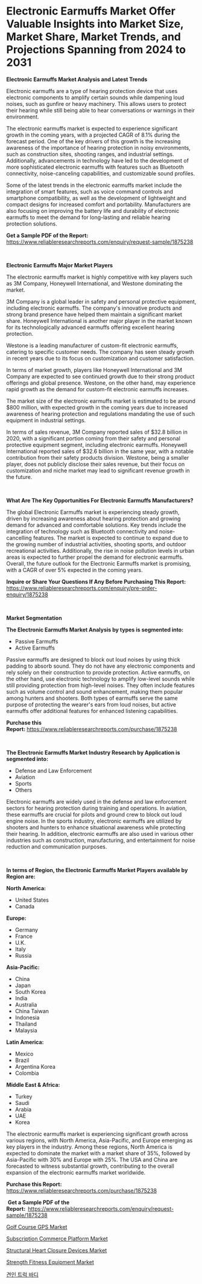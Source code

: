 <p><h1>Electronic Earmuffs Market Offer Valuable Insights into Market Size, Market Share, Market Trends, and Projections Spanning from 2024 to 2031</h1></p><p><strong>Electronic Earmuffs Market Analysis and Latest Trends</strong></p>
<p><p>Electronic earmuffs are a type of hearing protection device that uses electronic components to amplify certain sounds while dampening loud noises, such as gunfire or heavy machinery. This allows users to protect their hearing while still being able to hear conversations or warnings in their environment.</p><p>The electronic earmuffs market is expected to experience significant growth in the coming years, with a projected CAGR of 8.1% during the forecast period. One of the key drivers of this growth is the increasing awareness of the importance of hearing protection in noisy environments, such as construction sites, shooting ranges, and industrial settings. Additionally, advancements in technology have led to the development of more sophisticated electronic earmuffs with features such as Bluetooth connectivity, noise-canceling capabilities, and customizable sound profiles.</p><p>Some of the latest trends in the electronic earmuffs market include the integration of smart features, such as voice command controls and smartphone compatibility, as well as the development of lightweight and compact designs for increased comfort and portability. Manufacturers are also focusing on improving the battery life and durability of electronic earmuffs to meet the demand for long-lasting and reliable hearing protection solutions.</p></p>
<p><strong>Get a Sample PDF of the Report:&nbsp;</strong> <a href="https://www.reliableresearchreports.com/enquiry/request-sample/1875238">https://www.reliableresearchreports.com/enquiry/request-sample/1875238</a></p>
<p>&nbsp;</p>
<p><strong>Electronic Earmuffs Major Market Players</strong></p>
<p><p>The electronic earmuffs market is highly competitive with key players such as 3M Company, Honeywell International, and Westone dominating the market. </p><p>3M Company is a global leader in safety and personal protective equipment, including electronic earmuffs. The company's innovative products and strong brand presence have helped them maintain a significant market share. Honeywell International is another major player in the market known for its technologically advanced earmuffs offering excellent hearing protection. </p><p>Westone is a leading manufacturer of custom-fit electronic earmuffs, catering to specific customer needs. The company has seen steady growth in recent years due to its focus on customization and customer satisfaction.</p><p>In terms of market growth, players like Honeywell International and 3M Company are expected to see continued growth due to their strong product offerings and global presence. Westone, on the other hand, may experience rapid growth as the demand for custom-fit electronic earmuffs increases. </p><p>The market size of the electronic earmuffs market is estimated to be around $800 million, with expected growth in the coming years due to increased awareness of hearing protection and regulations mandating the use of such equipment in industrial settings. </p><p>In terms of sales revenue, 3M Company reported sales of $32.8 billion in 2020, with a significant portion coming from their safety and personal protective equipment segment, including electronic earmuffs. Honeywell International reported sales of $32.6 billion in the same year, with a notable contribution from their safety products division. Westone, being a smaller player, does not publicly disclose their sales revenue, but their focus on customization and niche market may lead to significant revenue growth in the future.</p></p>
<p>&nbsp;</p>
<p><strong>What Are The Key Opportunities For Electronic Earmuffs Manufacturers?</strong></p>
<p><p>The global Electronic Earmuffs market is experiencing steady growth, driven by increasing awareness about hearing protection and growing demand for advanced and comfortable solutions. Key trends include the integration of technology such as Bluetooth connectivity and noise-cancelling features. The market is expected to continue to expand due to the growing number of industrial activities, shooting sports, and outdoor recreational activities. Additionally, the rise in noise pollution levels in urban areas is expected to further propel the demand for electronic earmuffs. Overall, the future outlook for the Electronic Earmuffs market is promising, with a CAGR of over 5% expected in the coming years.</p></p>
<p><strong>Inquire or Share Your Questions If Any Before Purchasing This Report:</strong> <a href="https://www.reliableresearchreports.com/enquiry/pre-order-enquiry/1875238">https://www.reliableresearchreports.com/enquiry/pre-order-enquiry/1875238</a></p>
<p>&nbsp;</p>
<p><strong>Market Segmentation</strong></p>
<p><strong>The Electronic Earmuffs Market Analysis by types is segmented into:</strong></p>
<p><ul><li>Passive Earmuffs</li><li>Active Earmuffs</li></ul></p>
<p><p>Passive earmuffs are designed to block out loud noises by using thick padding to absorb sound. They do not have any electronic components and rely solely on their construction to provide protection. Active earmuffs, on the other hand, use electronic technology to amplify low-level sounds while still providing protection from high-level noises. They often include features such as volume control and sound enhancement, making them popular among hunters and shooters. Both types of earmuffs serve the same purpose of protecting the wearer's ears from loud noises, but active earmuffs offer additional features for enhanced listening capabilities.</p></p>
<p><strong>Purchase this Report:&nbsp;</strong><a href="https://www.reliableresearchreports.com/purchase/1875238">https://www.reliableresearchreports.com/purchase/1875238</a></p>
<p>&nbsp;</p>
<p><strong>The Electronic Earmuffs Market Industry Research by Application is segmented into:</strong></p>
<p><ul><li>Defense and Law Enforcement</li><li>Aviation</li><li>Sports</li><li>Others</li></ul></p>
<p><p>Electronic earmuffs are widely used in the defense and law enforcement sectors for hearing protection during training and operations. In aviation, these earmuffs are crucial for pilots and ground crew to block out loud engine noise. In the sports industry, electronic earmuffs are utilized by shooters and hunters to enhance situational awareness while protecting their hearing. In addition, electronic earmuffs are also used in various other industries such as construction, manufacturing, and entertainment for noise reduction and communication purposes.</p></p>
<p>&nbsp;</p>
<p><strong>In terms of Region, the Electronic Earmuffs Market Players available by Region are:</strong></p>
<p>
    <p> <strong> North America: </strong>
        <ul>
            <li>United States</li>
            <li>Canada</li>
        </ul>
        </p> 
    <p> <strong> Europe: </strong>
        <ul>
            <li>Germany</li>
            <li>France</li>
            <li>U.K.</li>
            <li>Italy</li>
            <li>Russia</li>
        </ul>
        </p> 
    <p> <strong> Asia-Pacific: </strong>
        <ul>
            <li>China</li>
            <li>Japan</li>
            <li>South Korea</li>
            <li>India</li>
            <li>Australia</li>
            <li>China Taiwan</li>
            <li>Indonesia</li>
            <li>Thailand</li>
            <li>Malaysia</li>
        </ul>
        </p> 
    <p> <strong> Latin America: </strong>
        <ul>
            <li>Mexico</li>
            <li>Brazil</li>
            <li>Argentina Korea</li>
            <li>Colombia</li>
        </ul>
        </p> 
    <p> <strong> Middle East & Africa: </strong>
        <ul>
            <li>Turkey</li>
            <li>Saudi</li>
            <li>Arabia</li>
            <li>UAE</li>
            <li>Korea</li>
        </ul>
    </p>
    </p>
<p><p>The electronic earmuffs market is experiencing significant growth across various regions, with North America, Asia-Pacific, and Europe emerging as key players in the industry. Among these regions, North America is expected to dominate the market with a market share of 35%, followed by Asia-Pacific with 30% and Europe with 25%. The USA and China are forecasted to witness substantial growth, contributing to the overall expansion of the electronic earmuffs market worldwide.</p></p>
<p><strong>Purchase this Report: </strong><a href="https://www.reliableresearchreports.com/purchase/1875238">https://www.reliableresearchreports.com/purchase/1875238</a></p>
<p>&nbsp;<strong>Get a Sample PDF of the Report:&nbsp;&nbsp;</strong><a href="https://www.reliableresearchreports.com/enquiry/request-sample/1875238">https://www.reliableresearchreports.com/enquiry/request-sample/1875238</a></p>
<p><strong></strong></p>
<p><p><a href="https://github.com/danielneavesallisons03mba/Market-Research-Report-List-1/blob/main/golf-course-gps-market.md">Golf Course GPS Market</a></p><p><a href="https://issuu.com/reportprime-2/docs/subscription-commerce-platform-market-size-2030.pp">Subscription Commerce Platform Market</a></p><p><a href="https://issuu.com/reportprime-2/docs/structural-heart-closure-devices-market-size-2030.">Structural Heart Closure Devices Market</a></p><p><a href="https://github.com/dimitrishawkinswaynenp91rgz/Market-Research-Report-List-1/blob/main/strength-fitness-equipment-market.md">Strength Fitness Equipment Market</a></p><p><a href="https://medium.com/@joehodytkiewicz980/%ED%84%B0%ED%81%AC-%EB%B0%94%EB%94%94-%EC%8B%9C%EC%9E%A5%EC%9D%80-%EC%8B%9C%EC%9E%A5-%EC%A0%90%EC%9C%A0%EC%9C%A8-%ED%81%AC%EA%B8%B0-%EB%B0%8F-2031%EB%85%84%EA%B9%8C%EC%A7%80-%EC%98%88%EC%83%81%EB%90%9C-%EC%98%88%EC%B8%A1%EC%97%90-%EC%B4%88%EC%A0%90%EC%9D%84-%EB%A7%9E%EC%B6%A5%EB%8B%88%EB%8B%A4-4ad7294a0cbd">견인 트럭 바디</a></p></p>